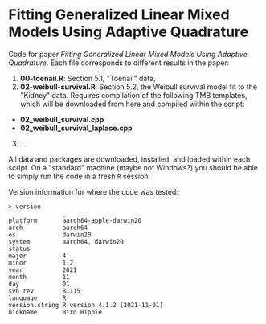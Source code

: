 # Fitting Generalized Linear Mixed Models Using Adaptive Quadrature
Code for paper *Fitting Generalized Linear Mixed Models Using Adaptive Quadrature*. Each file corresponds to different results in the paper:

1. **00-toenail.R**: Section 5.1, "Toenail" data,
2. **02-weibull-survival.R**: Section 5.2, the Weibull survival model fit to the "Kidney" data. Requires compilation of the following TMB templates, which will be downloaded from here and compiled within the script:
  - **02_weibull_survival.cpp**
  - **02_weibull_survival_laplace.cpp**
3. ...

All data and packages are downloaded, installed, and loaded within each script. On a "standard" machine (maybe not Windows?) you should be able to simply run the code in a fresh `R` session.

Version information for where the code was tested:

```
> version
               _                           
platform       aarch64-apple-darwin20      
arch           aarch64                     
os             darwin20                    
system         aarch64, darwin20           
status                                     
major          4                           
minor          1.2                         
year           2021                        
month          11                          
day            01                          
svn rev        81115                       
language       R                           
version.string R version 4.1.2 (2021-11-01)
nickname       Bird Hippie   
```

